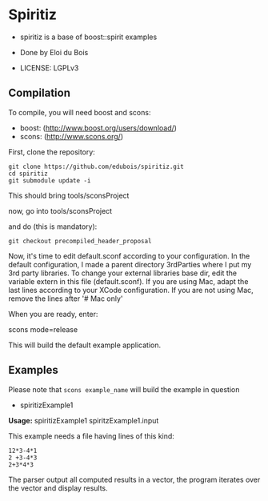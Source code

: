 # Spiritiz

* spiritiz is a base of boost::spirit examples

* Done by Eloi du Bois

* LICENSE: LGPLv3

## Compilation

To compile, you will need boost and scons:

* boost: (http://www.boost.org/users/download/)
* scons: (http://www.scons.org/)

First, clone the repository:

```
git clone https://github.com/edubois/spiritiz.git
cd spiritiz
git submodule update -i
```

This should bring tools/sconsProject

now, go into tools/sconsProject

and do (this is mandatory):

```git checkout precompiled_header_proposal```


Now, it's time to edit default.sconf according to your configuration.
In the default configuration, I made a parent directory 3rdParties where I put
my 3rd party libraries. To change your external libraries base dir, 
edit the variable extern in this file (default.sconf).
If you are using Mac, adapt the last lines according to your
XCode configuration.
If you are not using Mac, remove the lines after '# Mac only'

When you are ready, enter:

scons mode=release

This will build the default example application.


## Examples

Please note that ```scons example_name``` will build the example in question

* spiritizExample1

**Usage:** spiritizExample1 spiritzExample1.input 

This example needs a file having lines of this kind:

```
12*3-4*1
2 +3-4*3
2+3*4*3
```

The parser output all computed results in a vector<double>, the program iterates over the vector and display results.



